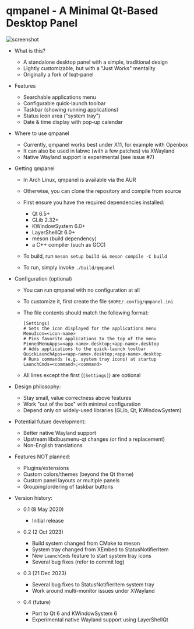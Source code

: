 qmpanel - A Minimal Qt-Based Desktop Panel
==========================================

![screenshot](/qmpanel.png?raw=true)

 - What is this?

    - A standalone desktop panel with a simple, traditional design
    - Lightly customizable, but with a "Just Works" mentality
    - Originally a fork of lxqt-panel

 - Features

    - Searchable applications menu
    - Configurable quick-launch toolbar
    - Taskbar (showing running applications)
    - Status icon area ("system tray")
    - Date & time display with pop-up calendar

 - Where to use qmpanel

    - Currently, qmpanel works best under X11, for example with Openbox
    - It can also be used in labwc (with a few patches) via XWayland
    - Native Wayland support is experimental (see issue #7)

 - Getting qmpanel

    - In Arch Linux, qmpanel is available via the AUR
    - Otherwise, you can clone the repository and compile from source
    - First ensure you have the required dependencies installed:

       - Qt 6.5+
       - GLib 2.32+
       - KWindowSystem 6.0+
       - LayerShellQt 6.0+
       - meson (build dependency)
       - a C++ compiler (such as GCC)

    - To build, run `meson setup build && meson compile -C build`
    - To run, simply invoke `./build/qmpanel`

  - Configuration (optional)

    - You can run qmpanel with no configuration at all
    - To customize it, first create the file `$HOME/.config/qmpanel.ini`
    - The file contents should match the following format:

       ```
       [Settings]
       # Sets the icon displayed for the applications menu
       MenuIcon=<icon-name>
       # Pins favorite applications to the top of the menu
       PinnedMenuApps=<app-name>.desktop;<app-name>.desktop
       # Adds applications to the quick-launch toolbar
       QuickLaunchApps=<app-name>.desktop;<app-name>.desktop
       # Runs commands (e.g. system tray icons) at startup
       LaunchCmds=<command>;<command>
       ```

    - All lines except the first (`[Settings]`) are optional

 - Design philosophy:

    - Stay small, value correctness above features
    - Work "out of the box" with minimal configuration
    - Depend only on widely-used libraries (GLib, Qt, KWindowSystem)

 - Potential future development:

    - Better native Wayland support
    - Upstream libdbusmenu-qt changes (or find a replacement)
    - Non-English translations

 - Features NOT planned:

    - Plugins/extensions
    - Custom colors/themes (beyond the Qt theme)
    - Custom panel layouts or multiple panels
    - Grouping/ordering of taskbar buttons

 - Version history:

    - 0.1 (8 May 2020)
       - Initial release

    - 0.2 (2 Oct 2023)
       - Build system changed from CMake to meson
       - System tray changed from XEmbed to StatusNotifierItem
       - New `LaunchCmds` feature to start system tray icons
       - Several bug fixes (refer to commit log)

    - 0.3 (21 Dec 2023)
       - Several bug fixes to StatusNotifierItem system tray
       - Work around multi-monitor issues under XWayland

    - 0.4 (future)
       - Port to Qt 6 and KWindowSystem 6
       - Experimental native Wayland support using LayerShellQt
